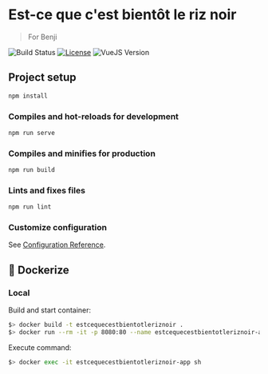 # Est-ce que c'est bientôt le riz noir

> For Benji

![Build Status](https://github.com/jterral/estcequecestbientotleriznoir/actions/workflows/main/badge.svg)
[![License](https://img.shields.io/badge/license-MIT-blue)](https://opensource.org/licenses/MIT)
![VueJS Version](https://img.shields.io/badge/vue.js-3.2.13-33A06F?logo=vue.js)

## Project setup

```sh
npm install
```

### Compiles and hot-reloads for development

```sh
npm run serve
```

### Compiles and minifies for production

```sh
npm run build
```

### Lints and fixes files

```sh
npm run lint
```

### Customize configuration

See [Configuration Reference](https://cli.vuejs.org/config/).

## 🐋 Dockerize

### Local

Build and start container:

```sh
$> docker build -t estcequecestbientotleriznoir .
$> docker run --rm -it -p 8080:80 --name estcequecestbientotleriznoir-app estcequecestbientotleriznoir
```

Execute command:

```sh
$> docker exec -it estcequecestbientotleriznoir-app sh
```
